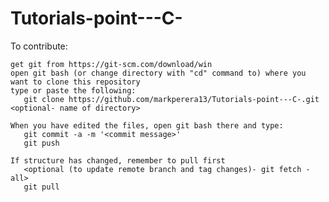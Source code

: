 # Tutorials-point---C-
  
  
To contribute: 

    get git from https://git-scm.com/download/win  
    open git bash (or change directory with "cd" command to) where you want to clone this repository  
    type or paste the following:  
       git clone https://github.com/markperera13/Tutorials-point---C-.git <optional- name of directory>  
      
    When you have edited the files, open git bash there and type:  
       git commit -a -m '<commit message>'  
       git push  
      
    If structure has changed, remember to pull first  
       <optional (to update remote branch and tag changes)- git fetch -all>  
       git pull  
